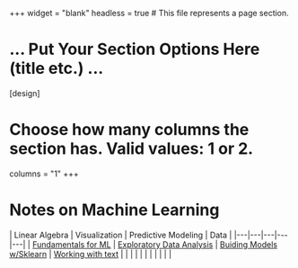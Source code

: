 +++
widget = "blank"
headless = true  # This file represents a page section.

# ... Put Your Section Options Here (title etc.) ...

[design]
  # Choose how many columns the section has. Valid values: 1 or 2.
  columns = "1"
+++

# Notes on Machine Learning

| Linear Algebra  | Visualization | Predictive Modeling | Data |
|---|---|---|---|---|
| [Fundamentals for ML](https://www.mwbrady.com/post/linearalgebrafundamentals/)  | [Exploratory Data Analysis](https://www.mwbrady.com/post/exploratorydataanalysis/)  | [Buiding Models w/Sklearn](https://www.mwbrady.com/post/scikitlearnmodels/)  |  [Working with text](https://www.mwbrady.com/post/workingwithtextdata/) |
|   |   |   |   |
|   |   |   |   |